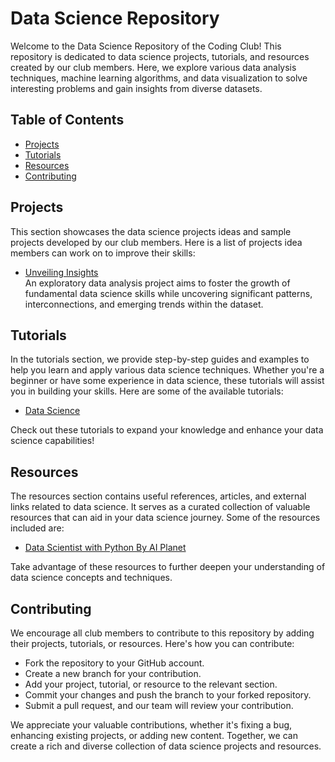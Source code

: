 # Data Science Repository

Welcome to the Data Science Repository of the Coding Club! This repository is dedicated to data science projects, tutorials, and resources created by our club members. Here, we explore various data analysis techniques, machine learning algorithms, and data visualization to solve interesting problems and gain insights from diverse datasets.

## Table of Contents
* [Projects](#projects)
* [Tutorials](#tutorials)
* [Resources](#resources)
* [Contributing](#contributing)

## Projects
This section showcases the data science projects ideas and sample projects developed by our club members.
Here is a list of projects idea members can work on to improve their skills:
* [Unveiling Insights](https://github.com/CC-BHU/data-science/blob/main/projects/proposals/eda.md)   
An exploratory data analysis project aims to foster the growth of fundamental data science skills while uncovering significant patterns, interconnections, and emerging trends within the dataset.

## Tutorials   
In the tutorials section, we provide step-by-step guides and examples to help you learn and apply various data science techniques. Whether you're a beginner or have some experience in data science, these tutorials will assist you in building your skills. Here are some of the available tutorials:

* [Data Science](https://github.com/saurabhanilpandey/guide/blob/main/datascience/datascience.md)   


Check out these tutorials to expand your knowledge and enhance your data science capabilities!

## Resources
The resources section contains useful references, articles, and external links related to data science. It serves as a curated collection of valuable resources that can aid in your data science journey. Some of the resources included are:

* [Data Scientist with Python By AI Planet](https://aiplanet.com/learning-paths/data-scientist-with-python)


Take advantage of these resources to further deepen your understanding of data science concepts and techniques.

## Contributing   
We encourage all club members to contribute to this repository by adding their projects, tutorials, or resources. Here's how you can contribute:

* Fork the repository to your GitHub account.
* Create a new branch for your contribution.
* Add your project, tutorial, or resource to the relevant section.
* Commit your changes and push the branch to your forked repository.
* Submit a pull request, and our team will review your contribution.   


We appreciate your valuable contributions, whether it's fixing a bug, enhancing existing projects, or adding new content. Together, we can create a rich and diverse collection of data science projects and resources.
